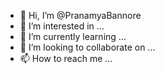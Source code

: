 - 👋 Hi, I’m @PranamyaBannore
- 👀 I’m interested in ...
- 🌱 I’m currently learning ...
- 💞️ I’m looking to collaborate on ...
- 📫 How to reach me ...

<!---
PranamyaBannore/PranamyaBannore is a ✨ special ✨ repository because its `README.md` (this file) appears on your GitHub profile.
You can click the Preview link to take a look at your changes.
--->
